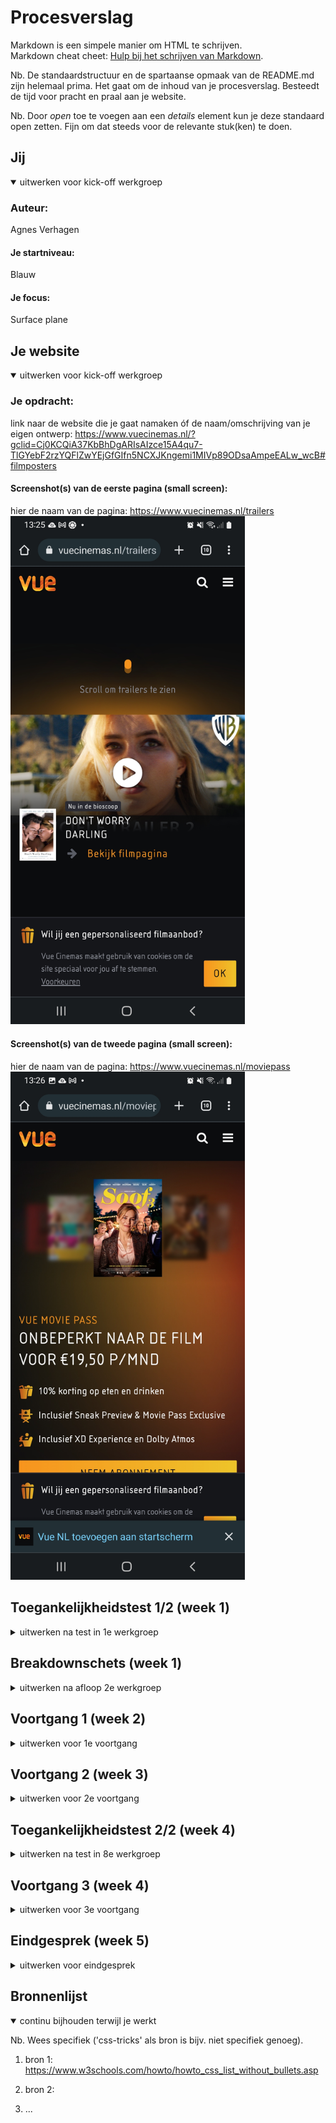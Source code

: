 # Procesverslag
Markdown is een simpele manier om HTML te schrijven.  
Markdown cheat cheet: [Hulp bij het schrijven van Markdown](https://github.com/adam-p/markdown-here/wiki/Markdown-Cheatsheet).

Nb. De standaardstructuur en de spartaanse opmaak van de README.md zijn helemaal prima. Het gaat om de inhoud van je procesverslag. Besteedt de tijd voor pracht en praal aan je website.

Nb. Door *open* toe te voegen aan een *details* element kun je deze standaard open zetten. Fijn om dat steeds voor de relevante stuk(ken) te doen.





## Jij

<details open>
  <summary>uitwerken voor kick-off werkgroep</summary>

  ### Auteur:
  Agnes Verhagen

  #### Je startniveau:
  Blauw

  #### Je focus:
  Surface plane
 
</details>





## Je website

<details open>
  <summary>uitwerken voor kick-off werkgroep</summary>

  ### Je opdracht:
  link naar de website die je gaat namaken óf de naam/omschrijving van je eigen ontwerp:
  https://www.vuecinemas.nl/?gclid=Cj0KCQiA37KbBhDgARIsAIzce15A4qu7-TlGYebF2rzYQFlZwYEjGfGIfn5NCXJKngemi1MIVp89ODsaAmpeEALw_wcB#filmposters

  #### Screenshot(s) van de eerste pagina (small screen): 
  hier de naam van de pagina: 
  https://www.vuecinemas.nl/trailers
  <img src="readme-images/moviepasspaginascreenshot.jpg" width="375px" alt="moviepass">

  #### Screenshot(s) van de tweede pagina (small screen):
  hier de naam van de pagina:
  https://www.vuecinemas.nl/moviepass
  <img src="readme-images/trailerspaginascreenshot.jpg" width="375px" alt="trailers">
 
</details>



## Toegankelijkheidstest 1/2 (week 1)

<details>
  <summary>uitwerken na test in 1e werkgroep</summary>

  ### Bevindingen
  Lijst met je bevindingen die in de test naar voren kwamen:
  -De koppen op de site zijn lastig te vinden met de screenreader
  -De screenreader gaat eerst naar het secundaire menu en dan naar het primaire
  -De site is bij bepaalde kleurenpaletten niet erg toegankelijk voor kleurenblinden

  #### Screenreader
  Hier korte omschrijving (met indien nodig afbeeldingen)
  
  Ik heb de screenreader training gevolgd en vervolgens heb ik de instellingen zo aangepast dat de screenreader te bedienen is met 1 knop, de capslock. Uiteindelijk begreep ik hoe de screenreader werkte, maar ik vond het veel te snel gaan.

  Hier een omschrijving van hoe het opgelost kan worden (met indien nodig afbeeldingen)

  De screenreader mag langzamer voorlezen. Verder moet ik zorgen dat alle headings enzo duidelijk zijn, in een logische volgorde.



  #### Muis en Toetsenbord 
  Hier korte omschrijving (met indien nodig afbeeldingen)

  Ik heb de Chrome extensie 'colorblindly' geinstalleerd en vervolgens heb ik alle opties op mijn gekozen site uitgeprobeerd. Ik kwam erachter dat de monochrome optie het minst toegankelijk was van alle opties. Dit komt waarschijnlijk omdat de site een zwarte achtergrond heeft. Het effect is dan dat plaatjes en grijze letters weinig/nauwelijks contrast hebben en dit maakt de content minder goed zichtbaar.

  <img src="readme-images/monochrome.png" width="375px" alt="trailers">


  Hier een omschrijving van hoe het opgelost kan worden (met indien nodig afbeeldingen)

  Het contrast tussen achtergrond en tekst en plaatjes moet groot genoeg zijn, dus misschien moeten de grijze letters ook wit worden.



  #### Motoriek (shocks, elastiekjes)
  Hier korte omschrijving (met indien nodig afbeeldingen)

  Ik had de shock heel kort gebruikt, maar het deed te veel pijn, dus ik kon het niet echt gebruiken. De elastiekjes had ik om meerdere vingers 
  gedaan. Ik merkte alleen niet echt verschil qua navigatie op de website, misschien omdat mijn motoriek van nature vrij goed is, of ik nou
  10 of 8 vingers heb die ik kan gebruiken.

  Hier een omschrijving van hoe het opgelost kan worden (met indien nodig afbeeldingen)
  N.V.T.


  #### Visueel (brillen, contrast, kleurenblind, dark/light). 
  Hier korte omschrijving (met indien nodig afbeeldingen)

  1 Combined Loss Diabetic Eye Disease en Central Field Loss AMD:
  ik zie alles lastig, maar ik zie alles wel.

  2 Peripheral Field Loss:
  ik zie geen dingen in mijn centrale blikveld.

  3 Low Contrast:
  ik zie plaatjes slecht en grijze tekst.

  4 Color #0779P: 
  geen verschil, alles is wat geler, goed contrast met zwart, grijze tekst lijkt zelfs beter leesbaar

  5 Hemifield loss: 
  ik merk geen verschil met normale situatie, ik zie niet minder dan normaal

  -Ballon omhoog houden terwijl ik de navigeer door de pagina heen: (voor mensen met adhd) gaat lastig


  Hier een omschrijving van hoe het opgelost kan worden (met indien nodig afbeeldingen)

  Aangezien de grijze tekst minder leesbaar is met verminderd zicht, is het een idee om de grijze tekst een andere kleur te geven.



</details>



## Breakdownschets (week 1)

<details>
  <summary>uitwerken na afloop 2e werkgroep</summary>

  ### de hele pagina: 

  https://miro.com/app/board/uXjVPCw8QgQ=/?share_link_id=245174166337

  <img src="readme-images/scrmoviepass1.png" width="375px" alt="breakdown van de hele pagina">
  <img src="readme-images/scrmoviepass2.png" width="375px" alt="breakdown van de hele pagina">
  <img src="readme-images/scrmoviepass3.png" width="375px" alt="breakdown van de hele pagina">

  <img src="readme-images/scrtrailers1.png" width="375px" alt="breakdown van de hele pagina">
  <img src="readme-images/scrtrailers2.png" width="375px" alt="breakdown van de hele pagina">
  <img src="readme-images/scrtrailers3.png" width="375px" alt="breakdown van de hele pagina">

  ### dynamisch deel (bijv menu): 
  <img src="readme-images/scrdynamischdeelimgslider.png" width="375px" alt="breakdown van de hele pagina">
</details>





## Voortgang 1 (week 2)

<details>
  <summary>uitwerken voor 1e voortgang</summary>

  ### Stand van zaken
  hier dit ging goed & dit was lastig (neem ook screenshots op van delen van je website en code)

  Wat goed ging: 
  Pagina van de moviepass grotendeels opzetten in html en css:
  
  <img src="readme-images/scrmoviepass.png" width="375px" alt="breakdown van de hele pagina">

  Wat lastig is:
  Juiste CSS uitzoeken: grid, flexbox enz

  <img src="readme-images/code.png" width="375px" alt="breakdown van de hele pagina">



  ### Agenda voor meeting
  samen met je groepje opstellen

  | student 1      | student 2          | student 3    | student 4        |
  | Agnes:                               Sohil: niet     Koelsoem: 
   
    -ik zoek                             gereageerd      -Heeft nu alleen
    alternatief                                          html main met afb en 
    voor class in                                        kopjes in flex, moet
    body                                                 verder uitzoeken hoe
    -ik wil weten                                        goede marges moeten
    wat h1 h2 enz                                        -Werken aan header en
    zijn (is mijn                                        footer
    breakdownschets
    goed)          |Ab                 | ---          | ---              |
  | dit bespreken  | -Geswitcht naar 
    -Moet ik grid
    verplicht 
    gebruiken?      nieuwe website,
                    omdat de eerste te 
                    veel gebruik maakte 
                    van animaties, 
                    te lastig           | en ik dit    | en dan ik dat    |
  |                |-Lastig om classes
                    en divs te vervangen 
                    door iets anders                    | nog een punt | dit wil ik zeker |
  |                |                    | ...          | ...              |


  ### Verslag van meeting
  hier na afloop snel de uitkomsten van de meeting vastleggen

  - punt 1
  - punt 2
  - nog een punt
  - ...

</details>





## Voortgang 2 (week 3)

<details>
  <summary>uitwerken voor 2e voortgang</summary>

  ### Stand van zaken
  hier dit ging goed & dit was lastig (neem ook screenshots op van delen van je website en code)


  ### Agenda voor meeting
  samen met je groepje opstellen

  | student 1      | student 2          | student 3    | student 4        |
  | Agnes          | Ab                 | ---          | ---              |
  | dit bespreken  | -                   | en ik dit    | en dan ik dat    |
  | en dat ook nog |                    | nog een punt | dit wil ik zeker |
  | ...            | ...                | ...          | ...              |


  ### Verslag van meeting
  hier na afloop snel de uitkomsten van de meeting vastleggen

  - punt 1
  - punt 2
  - nog een punt
- ...

</details>





## Toegankelijkheidstest 2/2 (week 4)

<details>
  <summary>uitwerken na test in 8e werkgroep</summary>

  ### Bevindingen
  Lijst met je bevindingen die in de test naar voren kwamen (geef ook aan wat er verbeterd is):

  #### Screenreader
  Hier korte omschrijving (met indien nodig afbeeldingen)

  Hier een omschrijving van hoe het opgelost kan worden (met indien nodig afbeeldingen)


  #### Muis en Toetsenbord 
  Hier korte omschrijving (met indien nodig afbeeldingen)

  Hier een omschrijving van hoe het opgelost kan worden (met indien nodig afbeeldingen)


  #### Motoriek (shocks, elastiekjes)
  Hier korte omschrijving (met indien nodig afbeeldingen)

  Hier een omschrijving van hoe het opgelost kan worden (met indien nodig afbeeldingen)


  #### Visueel (brillen, contrast, kleurenblind, dark/light). 
  Hier korte omschrijving (met indien nodig afbeeldingen)

  Hier een omschrijving van hoe het opgelost kan worden (met indien nodig afbeeldingen)

</details>





## Voortgang 3 (week 4)

<details>
  <summary>uitwerken voor 3e voortgang</summary>

  ### Stand van zaken
  hier dit ging goed & dit was lastig (neem ook screenshots op van delen van je website en code)


  ### Agenda voor meeting
  samen met je groepje opstellen

  | student 1      | student 2          | student 3    | student 4        |
  | ---            | ---                | ---          | ---              |
  | dit bespreken  | en dit             | en ik dit    | en dan ik dat    |
  | en dat ook nog | dit als er tijd is | nog een punt | dit wil ik zeker |
  | ...            | ...                | ...          | ...              |


  ### Verslag van meeting
  hier na afloop snel de uitkomsten van de meeting vastleggen

  - punt 1
  - punt 2
  - nog een punt
  - ...

</details>





## Eindgesprek (week 5)

<details>
  <summary>uitwerken voor eindgesprek</summary>

  ### Je uitkomst - karakteristiek screenshots:
  <img src="readme-images/dummy-plaatje.jpg" width="375px" alt="uitkomst opdracht 1">


  ### Dit ging goed/Heb ik geleerd: 
  Korte omschrijving met plaatjes

  <img src="readme-images/dummy-plaatje.jpg" width="375px" alt="top">


  ### Dit was lastig/Is niet gelukt:
  Korte omschrijving met plaatjes

  <img src="readme-images/dummy-plaatje.jpg" width="375px" alt="bummer">
</details>





## Bronnenlijst

<details open>
  <summary>continu bijhouden terwijl je werkt</summary>

  Nb. Wees specifiek ('css-tricks' als bron is bijv. niet specifiek genoeg).

  1. bron 1: https://www.w3schools.com/howto/howto_css_list_without_bullets.asp 

  2. bron 2:

  3. ...

</details>
